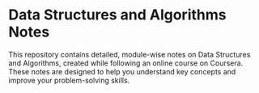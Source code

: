 # Data Structures and Algorithms Notes
This repository contains detailed, module-wise notes on Data Structures and Algorithms, created while following an online course on Coursera. These notes are designed to help you understand key concepts and improve your problem-solving skills.
